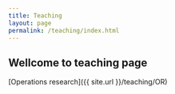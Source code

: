 ```yaml
---
title: Teaching
layout: page
permalink: /teaching/index.html
---
```


## Wellcome to teaching page

[Operations research]({{ site.url }}/teaching/OR)

